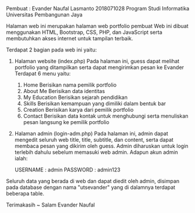 Pembuat :   Evander Naufal Lasmanto
            2018071028
            Program Studi Informatika
            Universitas Pembangunan Jaya

Halaman web ini merupakan halaman web portfolio pembuat
Web ini dibuat menggunakan HTML, Bootstrap, CSS, PHP, dan JavaScript serta membutuhkan akses internet untuk tampilan terbaik.

Terdapat 2 bagian pada web ini yaitu:
1. Halaman website (index.php)
    Pada halaman ini, guess dapat melihat portfolio yang ditampilkan serta dapat mengirimkan pesan ke Evander
    Terdapat 6 menu yaitu:
    1) Home
        Berisikan nama pemilik portfolio
    2) About Me
        Berisikan data identitas
    3) My Education
        Berisikan sejarah pendidikan
    4) Skills
        Berisikan kemampuan yang dimiliki dalam bentuk bar
    5) Creation
        Berisikan karya dari pemilik portfolio
    6) Contact
        Berisikan data kontak untuk menghubungi serta menuliskan pesan langsung ke pemilik portfolio
2. Halaman admin (login-adm.php)
    Pada halaman ini, admin dapat mengedit seluruh web title, title, subtitle, dan content, serta dapat membaca pesan yang dikirim oleh guess. Admin diharuskan untuk login terlebih dahulu sebelum memasuki web admin. Adapun akun admin ialah:
    
    USERNAME : admin
    PASSWORD : admin123

Seluruh data yang berada di web dan dapat diedit oleh admin, disimpan pada database dengan nama "utsevander" yang di dalamnya terdapat beberapa table.

Terimakasih ~ Salam Evander Naufal